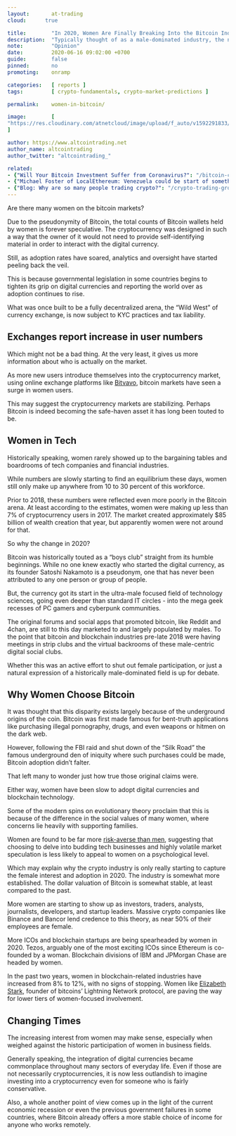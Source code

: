 ```yaml
---
layout:       at-trading
cloud:      true

title:        "In 2020, Women Are Finally Breaking Into the Bitcoin Industry"
description:  "Typically thought of as a male-dominated industry, the numbers of women on the crypto markets are reportedly increasing. Why is that and what does it mean?"
note:         "Opinion"
date:         2020-06-16 09:02:00 +0700
guide:        false
pinned:       no
promoting:    onramp

categories:   [ reports ]
tags:         [ crypto-fundamentals, crypto-market-predictions ]

permalink:    women-in-bitcoin/

image:        [
"https://res.cloudinary.com/atnetcloud/image/upload/f_auto/v1592291833/atnet/women-in-crypto_zdi4bt.jpg"
]

author: https://www.altcointrading.net
author_name: altcointrading
author_twitter: "altcointrading_"

related:
- {"Will Your Bitcoin Investment Suffer from Coronavirus?": "/bitcoin-coronavirus-crisis/"}
- {"Michael Foster of LocalEthereum: Venezuela could be start of something bigger": "/localethereum-venezuela-crypto/"}
- {"Blog: Why are so many people trading crypto?": "/crypto-trading-growth/"}
---
```


Are there many women on the bitcoin markets?

Due to the pseudonymity of Bitcoin, the total counts of Bitcoin wallets held by women is forever speculative. The cryptocurrency was designed in such a way that the owner of it would not need to provide self-identifying material in order to interact with the digital currency.

Still, as adoption rates have soared, analytics and oversight have started peeling back the veil.

This is because governmental legislation in some countries begins to tighten its grip on digital currencies and reporting the world over as adoption continues to rise.

What was once built to be a fully decentralized arena, the “Wild West” of currency exchange, is now subject to KYC practices and tax liability.  


## Exchanges report increase in user numbers

Which might not be a bad thing. At the very least, it gives us more information about who is actually on the market.

As more new users introduce themselves into the cryptocurrency market, using online exchange platforms like [Bitvavo](https://bitvavo.com/en/), bitcoin markets have seen a surge in women users.

This may suggest the cryptocurrency markets are stabilizing. Perhaps Bitcoin is indeed becoming the safe-haven asset it has long been touted to be.


## Women in Tech

Historically speaking, women rarely showed up to the bargaining tables and boardrooms of tech companies and financial industries.

While numbers are slowly starting to find an equilibrium these days, women still only make up anywhere from 10 to 30 percent of this workforce.

Prior to 2018, these numbers were reflected even more poorly in the Bitcoin arena. At least according to the estimates, women were making up less than 7% of cryptocurrency users in 2017. The market created approximately $85 billion of wealth creation that year, but apparently women were not around for that.

So why the change in 2020?

Bitcoin was historically touted as a “boys club” straight from its humble beginnings. While no one knew exactly who started the digital currency, as its founder Satoshi Nakamoto is a pseudonym, one that has never been attributed to any one person or group of people.

But, the currency got its start in the ultra-male focused field of technology sciences, going even deeper than standard IT circles - into the mega geek recesses of PC gamers and cyberpunk communities.

The original forums and social apps that promoted bitcoin, like Reddit and 4chan, are still to this day marketed to and largely populated by males. To the point that bitcoin and blockchain industries pre-late 2018 were having meetings in strip clubs and the virtual backrooms of these male-centric digital social clubs.

Whether this was an active effort to shut out female participation, or just a natural expression of a historically male-dominated field is up for debate.


## Why Women Choose Bitcoin

It was thought that this disparity exists largely because of the underground origins of the coin. Bitcoin was first made famous for bent-truth applications like purchasing illegal pornography, drugs, and even weapons or hitmen on the dark web.

However, following the FBI raid and shut down of the “Silk Road” the famous underground den of iniquity where such purchases could be made, Bitcoin adoption didn’t falter.

That left many to wonder just how true those original claims were.

Either way, women have been slow to adopt digital currencies and blockchain technology.

Some of the modern spins on evolutionary theory proclaim that this is because of the difference in the social values of many women, where concerns lie heavily with supporting families.

Women are found to be far more [risk-averse than men](https://www.nber.org/papers/w14713.pdf), suggesting that choosing to delve into budding tech businesses and highly volatile market speculation is less likely to appeal to women on a psychological level.

Which may explain why the crypto industry is only really starting to capture the female interest and adoption in 2020. The industry is somewhat more established. The dollar valuation of Bitcoin is somewhat stable, at least compared to the past.

More women are starting to show up as investors, traders, analysts, journalists, developers, and startup leaders. Massive crypto companies like Binance and Bancor lend credence to this theory, as near 50% of their employees are female.

More ICOs and blockchain startups are being spearheaded by women in 2020. Tezos, arguably one of the most exciting ICOs since Ethereum is co-founded by a woman. Blockchain divisions of IBM and JPMorgan Chase are headed by women.

In the past two years, women in blockchain-related industries have increased from 8% to 12%, with no signs of stopping. Women like [Elizabeth Stark](https://fortune.com/the-ledger-40-under-40/2018/elizabeth-stark/), founder of bitcoins’ Lightning Network protocol, are paving the way for lower tiers of women-focused involvement.


## Changing Times

The increasing interest from women may make sense, especially when weighed against the historic participation of women in business fields.

Generally speaking, the integration of digital currencies became commonplace throughout many sectors of everyday life. Even if those are not necessarily cryptocurrencies, it is now less outlandish to imagine investing into a cryptocurrency even for someone who is fairly conservative.

Also, a whole another point of view comes up in the light of the current economic recession or even the previous government failures in some countries, where Bitcoin already offers a more stable choice of income for anyone who works remotely.
